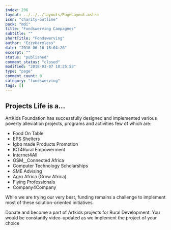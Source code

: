 ```yaml
---
index: 296
layout: ../../../layouts/PageLayout.astro
icon: "charity-outline"
pack: "mdi"
title: "Fondswerving Campagnes"
subtitle: ""
shortTitle: "Fondswerving"
author: "EzzyHarmless"
date: "2016-06-16 18:04:26"
excerpt: ""
status: "published"
comment_status: "closed"
modified: "2018-03-07 18:25:58"
type: "page"
comment_count: 0
category: "fondswerving"
tags: []
---
```


## Projects <span class="has-text-calm is-size-4">Life is a...</span>

ArtKids Foundation has successfully designed and implemented various poverty alleviation projects, programs and activities few of which are:

*   Food On Table
*   EPS Shelters
*   Igbo made Products Promotion
*   ICT4Rural Empowerment
*   Internet4All
*   GSM__Connected Africa
*   Computer Technology Scholarships
*   SME Advising
*   Agro Africa (Grow Africa)
*   Flying Professionals
*   Company4Company

While we are trying our very best, funding remains a challenge to implement most of these solution-oriented initiatives.

Donate and become a part of Artkids projects for Rural Development. You would be constantly video-updated as we implement the project of your choice
